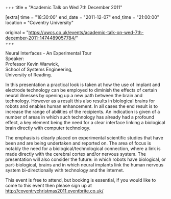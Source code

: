 +++
title = "Academic Talk on Wed 7th December 2011"

[extra]
time = "18:30:00"
end_date = "2011-12-07"
end_time = "21:00:00"
location = "Coventry University"

original = "https://uwcs.co.uk/events/academic-talk-on-wed-7th-december-2011-1474489057784/"    
+++

Neural Interfaces - An Experimental Tour  
Speaker:  
Professor Kevin Warwick,  
School of Systems Engineering,  
University of Reading.

In this presentation a practical look is taken at how the use of implant and electrode technology can be employed to diminish the effects of certain neural illnesses by opening up a new path between the brain and technology. However as a result this also results in biological brains for robots and enables human enhancement. In all cases the end result is to increase the range of abilities of the recipients. An indication is given of a number of areas in which such technology has already had a profound effect, a key element being the need for a clear interface linking a biological brain directly with computer technology.

The emphasis is clearly placed on experimental scientific studies that have been and are being undertaken and reported on. The area of focus is notably the need for a biological/technological connection, where a link is made directly with the cerebral cortex and/or nervous system. The presentation will also consider the future: in which robots have biological, or part-biological, brains and in which neural implants link the human nervous system bi-directionally with technology and the internet.

This event is free to attend, but booking is essential, if you would like to come to this event then please sign up at http://coventrychristmas2011.eventbrite.co.uk/

